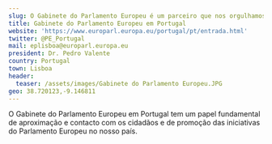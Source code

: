 ```yaml
---
slug: O Gabinete do Parlamento Europeu é um parceiro que nos orgulhamos contar com.
title: Gabinete do Parlamento Europeu em Portugal
website: 'https://www.europarl.europa.eu/portugal/pt/entrada.html'
twitter: @PE_Portugal
mail: eplisboa@europarl.europa.eu
president: Dr. Pedro Valente
country: Portugal
town: Lisboa
header:
  teaser: /assets/images/Gabinete do Parlamento Europeu.JPG
geo: 38.720123,-9.146811
---
```

<!--StartFragment-->

O Gabinete do Parlamento Europeu em Portugal tem um papel fundamental de aproximação e contacto com os cidadãos e de promoção das iniciativas do Parlamento Europeu no nosso país.

<!--EndFragment-->
